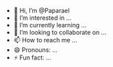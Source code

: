 - 👋 Hi, I’m @Paparael
- 👀 I’m interested in ...
- 🌱 I’m currently learning ...
- 💞️ I’m looking to collaborate on ...
- 📫 How to reach me ...
- 😄 Pronouns: ...
- ⚡ Fun fact: ...

<!---
Paparael/Paparael is a ✨ special ✨ repository because its `README.md` (this file) appears on your GitHub profile.
You can click the Preview link to take a look at your changes.
--->
